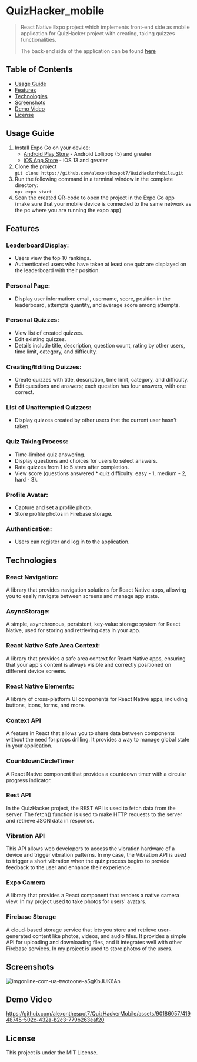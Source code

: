 # QuizHacker_mobile
> React Native Expo project which implements front-end side as mobile application for QuizHacker project with creating, taking quizzes functionalities.<br>
>
> The back-end side of the application can be found [here](https://github.com/alexonthespot7/QuizHacker_back-end)

## Table of Contents
* [Usage Guide](#usage-guide)
* [Features](#features)
* [Technologies](#technologies)
* [Screenshots](#screenshots)
* [Demo Video](#demo-video)
* [License](#license)

## Usage Guide
1. Install Expo Go on your device:
    - [Android Play Store](https://play.google.com/store/apps/details?id=host.exp.exponent) - Android Lollipop (5) and greater
    - [iOS App Store](https://apps.apple.com/us/app/expo-go/id982107779) - iOS 13 and greater<br>
2. Clone the project <br>```git clone https://github.com/alexonthespot7/QuizHackerMobile.git```<br>
3. Run the following command in a terminal window in the complete directory:<br>
```npx expo start```<br>
4. Scan the created QR-code to open the project in the Expo Go app<br>
(make sure that your mobile device is connected to the same network as the pc where you are running the expo app)

## Features
### Leaderboard Display:
  - Users view the top 10 rankings.
  - Authenticated users who have taken at least one quiz are displayed on the leaderboard with their position.

### Personal Page:
  - Display user information: email, username, score, position in the leaderboard, attempts quantity, and average score among attempts.

### Personal Quizzes:
  - View list of created quizzes.
  - Edit existing quizzes.
  - Details include title, description, question count, rating by other users, time limit, category, and difficulty.

### Creating/Editing Quizzes:
  - Create quizzes with title, description, time limit, category, and difficulty.
  - Edit questions and answers; each question has four answers, with one correct.

### List of Unattempted Quizzes:
  - Display quizzes created by other users that the current user hasn't taken.

### Quiz Taking Process:
  - Time-limited quiz answering.
  - Display questions and choices for users to select answers.
  - Rate quizzes from 1 to 5 stars after completion.
  - View score (questions answered * quiz difficulty: easy - 1, medium - 2, hard - 3).

### Profile Avatar:
  - Capture and set a profile photo.
  - Store profile photos in Firebase storage.

### Authentication:
  - Users can register and log in to the application.

## Technologies
### React Navigation:
A library that provides navigation solutions for React Native apps, allowing you to easily navigate between screens and manage app state.

### AsyncStorage:
A simple, asynchronous, persistent, key-value storage system for React Native, used for storing and retrieving data in your app.

### React Native Safe Area Context:
A library that provides a safe area context for React Native apps, ensuring that your app's content is always visible and correctly positioned on different device screens.

### React Native Elements:
A library of cross-platform UI components for React Native apps, including buttons, icons, forms, and more.

### Context API
A feature in React that allows you to share data between components without the need for props drilling. It provides a way to manage global state in your application.

### CountdownCircleTimer
A React Native component that provides a countdown timer with a circular progress indicator.

### Rest API
In the QuizHacker project, the REST API is used to fetch data from the server. The fetch() function is used to make HTTP requests to the server and retrieve JSON data in response.

### Vibration API
This API allows web developers to access the vibration hardware of a device and trigger vibration patterns. In my case, the Vibration API is used to trigger a short vibration when the quiz process begins to provide feedback to the user and enhance their experience.

### Expo Camera
A library that provides a React component that renders a native camera view. In my project used to take photos for users' avatars.

### Firebase Storage
A cloud-based storage service that lets you store and retrieve user-generated content like photos, videos, and audio files. It provides a simple API for uploading and downloading files, and it integrates well with other Firebase services. In my project is used to store photos of the users.

## Screenshots
![imgonline-com-ua-twotoone-aSgKbJUK6An](https://github.com/alexonthespot7/QuizHackerMobile/assets/90186057/0b92847a-dbea-4679-b9da-8c16797c1774)

## Demo Video
https://github.com/alexonthespot7/QuizHackerMobile/assets/90186057/41948745-502c-432a-b2c3-779b263eaf20

## License
This project is under the MIT License.
